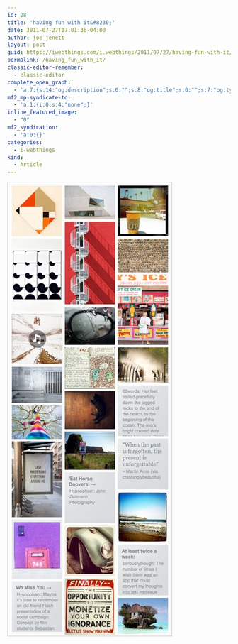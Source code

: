 ```yaml
---
id: 28
title: 'having fun with it&#8230;'
date: 2011-07-27T17:01:36-04:00
author: joe jenett
layout: post
guid: https://iwebthings.com/i.webthings/2011/07/27/having-fun-with-it/
permalink: /having_fun_with_it/
classic-editor-remember:
  - classic-editor
complete_open_graph:
  - 'a:7:{s:14:"og:description";s:0:"";s:8:"og:title";s:0:"";s:7:"og:type";s:0:"";s:12:"twitter:card";s:7:"summary";s:15:"twitter:creator";s:0:"";s:19:"twitter:description";s:0:"";s:8:"og:image";s:0:"";}'
mf2_mp-syndicate-to:
  - 'a:1:{i:0;s:4:"none";}'
inline_featured_image:
  - "0"
mf2_syndication:
  - 'a:0:{}'
categories:
  - i-webthings
kind:
  - Article
---
```

[<img style="border: none;" src="/images/lscatter2.jpg" alt="linkscatter" />](http://linkscatter.com/ "linkscatter")